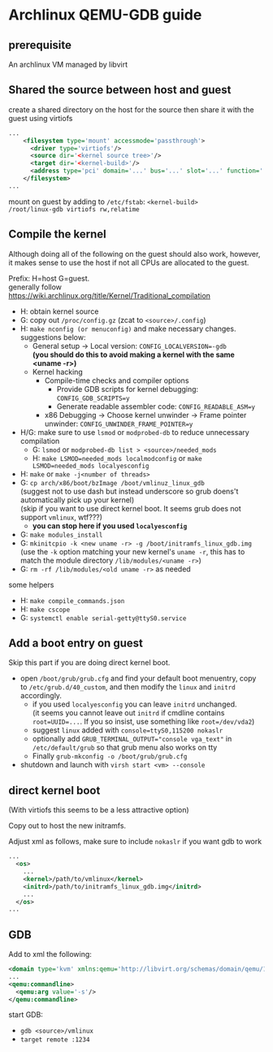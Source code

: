 # Archlinux QEMU-GDB guide

## prerequisite

An archlinux VM managed by libvirt

## Shared the source between host and guest

create a shared directory on the host for the source then share it with the guest using virtiofs
```xml
...
    <filesystem type='mount' accessmode='passthrough'>
      <driver type='virtiofs'/>
      <source dir='<kernel source tree>'/>
      <target dir='<kernel-build>'/>
      <address type='pci' domain='...' bus='...' slot='...' function='...'/>
    </filesystem>
...
```
mount on guest by adding to `/etc/fstab`:
`<kernel-build>            /root/linux-gdb virtiofs rw,relatime`

## Compile the kernel

Although doing all of the following on the guest should also work, however, it makes sense to use the host if not all CPUs are allocated to the guest.


Prefix: H=host G=guest.  
generally follow https://wiki.archlinux.org/title/Kernel/Traditional_compilation
* H: obtain kernel source
* G: copy out `/proc/config.gz`  (zcat to `<source>/.config`)
* H: `make nconfig (or menuconfig)` and make necessary changes.  
  suggestions below:
  * General setup -> Local version: `CONFIG_LOCALVERSION=-gdb`  
    **(you should do this to avoid making a kernel with the same <uname -r>)**
  * Kernel hacking
    * Compile-time checks and compiler options
      * Provide GDB scripts for kernel debugging: `CONFIG_GDB_SCRIPTS=y`
      * Generate readable assembler code: `CONFIG_READABLE_ASM=y`
    * x86 Debugging -> Choose kernel unwinder -> Frame pointer unwinder: `CONFIG_UNWINDER_FRAME_POINTER=y`
* H/G: make sure to use `lsmod` or `modprobed-db` to reduce unnecessary compilation
  * G: `lsmod` or `modprobed-db list > <source>/needed_mods`
  * H: `make LSMOD=needed_mods localmodconfig` or `make LSMOD=needed_mods localyesconfig`
* H: `make` or `make -j<number of threads>`
* G: `cp arch/x86/boot/bzImage /boot/vmlinuz_linux_gdb`  
  (suggest not to use dash but instead underscore so grub doens't automatically pick up your kernel)  
  (skip if you want to use direct kernel boot. It seems grub does not support `vmlinux`, wtf???)
  * **you can stop here if you used `localyesconfig`**
* G: `make modules_install`
* G: `mkinitcpio -k <new uname -r> -g /boot/initramfs_linux_gdb.img`  
  (use the `-k` option matching your new kernel's `uname -r`, this has to match the module directory `/lib/modules/<uname -r>`)
* G: `rm -rf /lib/modules/<old uname -r>` as needed

some helpers
* H: `make compile_commands.json`
* H: `make cscope`
* G: `systemctl enable serial-getty@ttyS0.service`

## Add a boot entry on guest

Skip this part if you are doing direct kernel boot.

* open `/boot/grub/grub.cfg` and find your default boot menuentry, copy to `/etc/grub.d/40_custom`, and then modify the `linux` and `initrd` accordingly.  
  * if you used `localyesconfig` you can leave `initrd` unchanged.  
    (it seems you cannot leave out `initrd` if cmdline contains `root=UUID=...`. If you so insist, use something like `root=/dev/vda2`)
  * suggest `linux` added with `console=ttyS0,115200 nokaslr`
  * optionally add `GRUB_TERMINAL_OUTPUT="console vga_text"` in `/etc/default/grub` so that grub menu also works on tty
  * Finally `grub-mkconfig -o /boot/grub/grub.cfg`
* shutdown and launch with `virsh start <vm> --console`

## direct kernel boot 

(With virtiofs this seems to be a less attractive option)

Copy out to host the new initramfs.

Adjust xml as follows, make sure to include `nokaslr` if you want gdb to work
```xml
...
  <os>
    ...
    <kernel>/path/to/vmlinux</kernel>
    <initrd>/path/to/initramfs_linux_gdb.img</initrd>
    ...
  </os>
...
```

## GDB

Add to xml the following:
```xml
<domain type='kvm' xmlns:qemu='http://libvirt.org/schemas/domain/qemu/1.0'>
...
<qemu:commandline>        
  <qemu:arg value='-s'/>  
</qemu:commandline>
```

start GDB:
* `gdb <source>/vmlinux`
* `target remote :1234`
